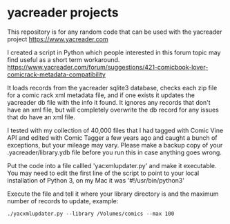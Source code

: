# yacreader projects

This repository is for any random code that can be used with the yacreader project https://www.yacreader.com

I created a script in Python which people interested in this forum topic may find useful as a short term workaround. 
https://www.yacreader.com/forum/suggestions/421-comicbook-lover-comicrack-metadata-compatibility

It loads records from the yacreader sqlite3 database, checks each zip file for a comic rack xml metadata file, and if one exists it updates the yacreader db file with the info it found. It ignores any records that don't have an xml file, but will completely overwrite the db record for any issues that do have an xml file.

I tested with my collection of 40,000 files that I had tagged with Comic Vine API and edited with Comic Tagger a few years ago and caught a bunch of exceptions, but your mileage may vary. Please make a backup copy of your .yacreader/library.ydb file before you run this in case anything goes wrong.

Put the code into a file callled 'yacxmlupdater.py' and make it executable. You may need to edit the first line of the script to point to your local installation of Python 3, on my Mac it was '#!/usr/bin/python3'

Execute the file and tell it where your library directory is and the maximum number of records to update, example:

```
./yacxmlupdater.py --library /Volumes/comics --max 100
```
